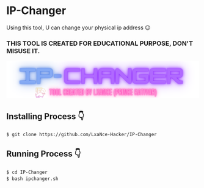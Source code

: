 # IP-Changer
Using this tool, U can change your physical ip address 😉
### THIS TOOL IS CREATED FOR EDUCATIONAL PURPOSE, DON'T MISUSE IT.
<p align="center">
  <img src="Ipchanger.png">
</p>

## Installing Process 👇
```$ git clone https://github.com/LxaNce-Hacker/IP-Changer```<br>

## Running Process 👇
```$ cd IP-Changer```<br>
```$ bash ipchanger.sh```<br>
